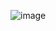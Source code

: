 ![image](https://github.com/Lozovskij/WPF-rabota.by-scraper/assets/56762093/2c12116f-dd6d-43d5-b07c-78ccbe5a16b8)

